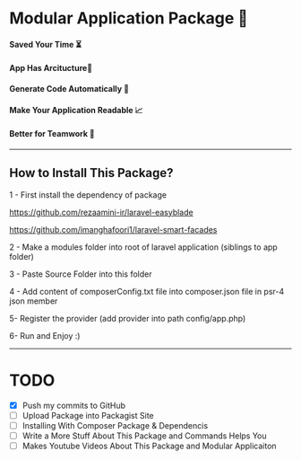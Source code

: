 
# Modular Application Package 💎

#### Saved Your Time ⏳
#### App Has Arcitucture📏
#### Generate Code Automatically 🧪
#### Make Your Application Readable 📈
#### Better for Teamwork 🎯


___

## How to Install This Package?

1 - First install the dependency of package

https://github.com/rezaamini-ir/laravel-easyblade

https://github.com/imanghafoori1/laravel-smart-facades

2 -  Make a modules folder into root of laravel application (siblings to app folder)

3 -  Paste Source Folder into this folder

4 - Add content of composerConfig.txt file into composer.json file in psr-4 json member

5- Register the provider (add provider into path config/app.php)

6- Run and Enjoy :)

___

# TODO

- [x] Push my commits to GitHub
- [ ] Upload Package into Packagist Site
- [ ] Installing With Composer Package & Dependencis
- [ ] Write a More Stuff About This Package and Commands Helps You
- [ ] Makes Youtube Videos About This Package and Modular Applicaiton
